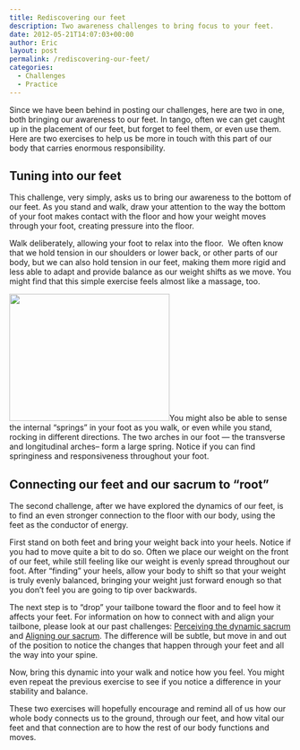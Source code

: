 ```yaml
---
title: Rediscovering our feet
description: Two awareness challenges to bring focus to your feet.
date: 2012-05-21T14:07:03+00:00
author: Eric
layout: post
permalink: /rediscovering-our-feet/
categories:
  - Challenges
  - Practice
---
```

Since we have been behind in posting our challenges, here are two in
one, both bringing our awareness to our feet. In tango, often we can
get caught up in the placement of our feet, but forget to feel them,
or even use them. Here are two exercises to help us be more in touch
with this part of our body that carries enormous responsibility.

<!--more-->

## Tuning into our feet

This challenge, very simply, asks us to bring our awareness to the bottom
of our feet. As you stand and walk, draw your attention to the way the
bottom of your foot makes contact with the floor and how your weight
moves through your foot, creating pressure into the floor.

Walk deliberately, allowing your foot to relax into the floor.  We often
know that we hold tension in our shoulders or lower back, or other parts
of our body, but we can also hold tension in our feet, making them more
rigid and less able to adapt and provide balance as our weight shifts
as we move. You might find that this simple exercise feels almost like
a massage, too.

[<img class="alignleft size-full
wp-image-153669" title="foot arches" alt=""
src="http://tangobreath.com/wp-content/uploads/2012/05/foot-arches.gif"
width="286" height="227"
/>](http://tangobreath.com/wp-content/uploads/2012/05/foot-arches.gif)You
might also be able to sense the internal &#8220;springs&#8221; in
your foot as you walk, or even while you stand, rocking in different
directions. The two arches in our foot &#8212; the transverse and
longitudinal arches&#8211; form a large spring. Notice if you can find
springiness and responsiveness throughout your foot.


## Connecting our feet and our sacrum to &#8220;root&#8221;

The second challenge, after we have explored the dynamics of our feet,
is to find an even stronger connection to the floor with our body,
using the feet as the conductor of energy.

First stand on both feet and bring your weight back into your
heels. Notice if you had to move quite a bit to do so. Often we place our
weight on the front of our feet, while still feeling like our weight is
evenly spread throughout our foot. After &#8220;finding&#8221; your heels,
allow your body to shift so that your weight is truly evenly balanced,
bringing your weight just forward enough so that you don&#8217;t feel
you are going to tip over backwards.

The next step is to &#8220;drop&#8221; your tailbone toward
the floor and to feel how it affects your feet. For information
on how to connect with and align your tailbone, please look at
our past challenges: <a title="Perceiving the dynamic sacrum"
href="http://tangobreath.com/perceiving-the-dynamic-sacrum-2/"
target="_blank">Perceiving the dynamic sacrum</a> and <a title="Aligning
our sacrum" href="http://tangobreath.com/aligning-our-sacrum/"
target="_blank">Aligning our sacrum</a>. The difference will be subtle,
but move in and out of the position to notice the changes that happen
through your feet and all the way into your spine.

Now, bring this dynamic into your walk and notice how you feel. You might
even repeat the previous exercise to see if you notice a difference in
your stability and balance.

These two exercises will hopefully encourage and remind all of us how our
whole body connects us to the ground, through our feet, and how vital
our feet and that connection are to how the rest of our body functions
and moves.

